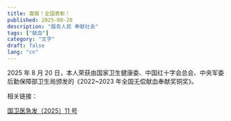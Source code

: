 ```yaml
---
title: 喜报！全国表彰！
published: 2025-08-20
description: "服务人民 奉献社会"
tags: ["献血"]
category: "文字"
draft: false
lang: "cn"
---
```


2025 年 8 月 20 日，本人荣获由国家卫生健康委、中国红十字会总会、中央军委后勤保障部卫生局颁发的《2022~2023 年全国无偿献血奉献奖铜奖》。

相关链接：

[国卫医急发〔2025〕11 号]("https://www.nhc.gov.cn/ylyjs/zcwj/202508/8eb748f382104796889f24b300818a00.shtml")
